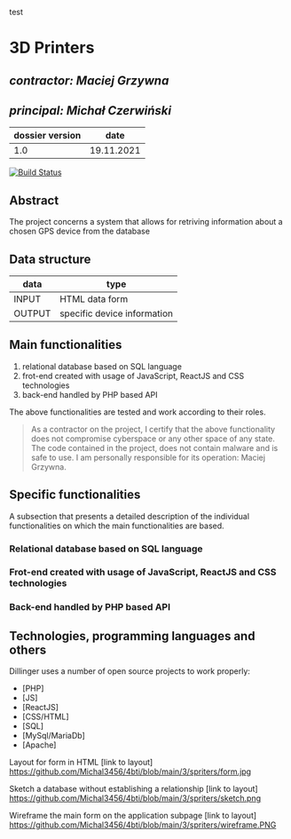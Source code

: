 test
# 3D Printers


## _contractor: Maciej Grzywna_
## _principal: Michał Czerwiński_


| dossier version | date |
| ------ | ------ |
| 1.0 | 19.11.2021 |

[![Build Status](https://travis-ci.org/joemccann/dillinger.svg?branch=master)](https://travis-ci.org/joemccann/dillinger)

## Abstract 
The project concerns a system that allows for retriving information about a chosen GPS device from the database 

## Data structure

| data | type |
| ------ | ------ |
| INPUT | HTML data form |
| OUTPUT | specific device information |

## Main functionalities

1. relational database based on SQL language
1. frot-end created with usage of JavaScript, ReactJS and CSS technologies
1. back-end handled by PHP based API

The above functionalities are tested and work according to their roles.

> As a contractor on the project, I certify that the above functionality 
> does not compromise cyberspace or any other space of any state. 
> The code contained in the project, does not contain malware and is safe to use. 
> I am personally responsible for its operation: Maciej Grzywna.
## Specific functionalities

A subsection that presents a detailed description of the individual functionalities on which the main functionalities are based.

### Relational database based on SQL language

### Frot-end created with usage of JavaScript, ReactJS and CSS technologies

### Back-end handled by PHP based API

## Technologies, programming languages and others

Dillinger uses a number of open source projects to work properly:

- [PHP]
- [JS]
- [ReactJS]
- [CSS/HTML]
- [SQL]
- [MySql/MariaDb]
- [Apache]

Layout for form in HTML
[link to layout] 
https://github.com/Michal3456/4bti/blob/main/3/spriters/form.jpg



Sketch a database without establishing a relationship
[link to layout] 
https://github.com/Michal3456/4bti/blob/main/3/spriters/sketch.png



Wireframe the main form on the application subpage
[link to layout] 
https://github.com/Michal3456/4bti/blob/main/3/spriters/wireframe.PNG
